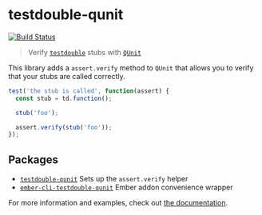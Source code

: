 # testdouble-qunit

[![Build Status](https://travis-ci.org/alexlafroscia/testdouble-qunit.svg?branch=master)](https://travis-ci.org/alexlafroscia/testdouble-qunit)

> Verify [`testdouble`][testdouble] stubs with [`QUnit`][qunit]

This library adds a `assert.verify` method to `QUnit` that allows you to verify that your stubs are called correctly.

```javascript
test('the stub is called', function(assert) {
  const stub = td.function();

  stub('foo');

  assert.verify(stub('foo'));
});
```

## Packages

- [`testdouble-qunit`][testdouble-qunit-source] Sets up the `assert.verify` helper
- [`ember-cli-testdouble-qunit`][ember-cli-testdouble-qunit-source] Ember addon convenience wrapper

For more information and examples, check out [the documentation][documentation].

[testdouble]: https://github.com/testdouble/testdouble.js/
[qunit]: https://qunitjs.com
[testdouble-qunit-source]: https://github.com/alexlafroscia/testdouble-qunit/tree/master/packages/testdouble-qunit
[ember-cli-testdouble-qunit-source]: https://github.com/alexlafroscia/testdouble-qunit/tree/master/packages/ember-cli-testdouble-qunit
[documentation]: http://alexlafroscia.github.io/testdouble-qunit

